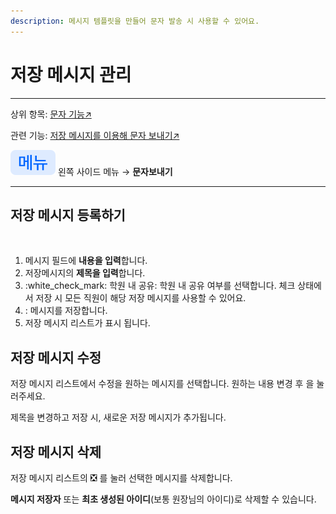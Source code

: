 ```yaml
---
description: 메시지 템플릿을 만들어 문자 발송 시 사용할 수 있어요.
---
```


# 저장 메시지 관리

***

상위 항목: [문자 기능↗](./)

관련 기능: [저장 메시지를 이용해 문자 보내기↗](send.md#2)

![](../../.gitbook/assets/chip_menu.svg) 왼쪽 사이드 메뉴 → **문자보내기**

***

## 저장 메시지 등록하기

<figure><img src="../../.gitbook/assets/저장메시지.png" alt=""><figcaption></figcaption></figure>

1. 메시지 필드에 **내용을 입력**합니다.&#x20;
2. 저장메시지의 **제목을 입력**합니다.
3. :white\_check\_mark: 학원 내 공유: 학원 내 공유 여부를 선택합니다. 체크 상태에서 저장 시 모든 직원이 해당 저장 메시지를 사용할 수 있어요.
4. <img src="../../.gitbook/assets/Btn_문자저장.svg" alt="" data-size="original">: 메시지를 저장합니다.
5. 저장 메시지 리스트가 표시 됩니다.

## 저장 메시지 수정

저장 메시지 리스트에서 수정을 원하는 메시지를 선택합니다. 원하는 내용 변경 후 <img src="../../.gitbook/assets/Btn_문자저장.svg" alt="" data-size="original">을 눌러주세요.

제목을 변경하고 저장 시, 새로운 저장 메시지가 추가됩니다.

## 저장 메시지 삭제

저장 메시지 리스트의 ❎ 를 눌러 선택한 메시지를 삭제합니다.&#x20;

**메시지 저장자** 또는 **최초 생성된 아이디**(보통 원장님의 아이디)로 삭제할 수 있습니다.
